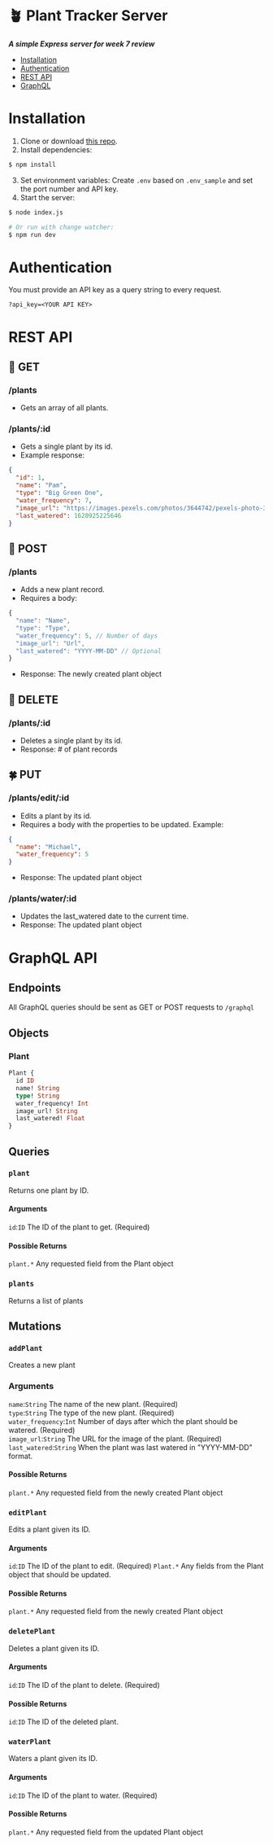 # 🪴 Plant Tracker Server
***A simple Express server for week 7 review***

- [Installation](#installation)
- [Authentication](#authentication)
- [REST API](#rest-api)
- [GraphQL](#graphql-api)

# Installation

1. Clone or download [this repo](https://github.com/jasonflorentino/plant-server).
2. Install dependencies:
```bash
$ npm install
```
3. Set environment variables: Create `.env` based on `.env_sample` and set the port number and API key.
4. Start the server:
```bash
$ node index.js

# Or run with change watcher:
$ npm run dev
```

# Authentication
You must provide an API key as a query string to every request.  
```
?api_key=<YOUR API KEY>
```

# REST API

## 💐 GET
### /plants 
- Gets an array of all plants.

### /plants/:id
- Gets a single plant by its id.  
- Example response:
```json
{
  "id": 1,
  "name": "Pam",
  "type": "Big Green One",
  "water_frequency": 7,
  "image_url": "https://images.pexels.com/photos/3644742/pexels-photo-3644742.jpeg?auto=compress&cs=tinysrgb&dpr=2&h=650&w=940",
  "last_watered": 1620925225646
}
```

## 🌱 POST
### /plants
- Adds a new plant record.  
- Requires a body:
```javascript
{
  "name": "Name",
  "type": "Type",
  "water_frequency": 5, // Number of days
  "image_url": "Url",
  "last_watered": "YYYY-MM-DD" // Optional
}
```
- Response: The newly created plant object

## 🥀 DELETE
### /plants/:id
- Deletes a single plant by its id.  
- Response: # of plant records

## 🍀 PUT
### /plants/edit/:id
- Edits a plant by its id.  
- Requires a body with the properties to be updated. Example:
```json
{
  "name": "Michael",
  "water_frequency": 5
}
```
- Response: The updated plant object

### /plants/water/:id
- Updates the last_watered date to the current time.  
- Response: The updated plant object

# GraphQL API

## Endpoints
All GraphQL queries should be sent as GET or POST requests to `/graphql`

## Objects

### Plant
```graphql
Plant {
  id ID
  name! String
  type! String
  water_frequency! Int
  image_url! String
  last_watered! Float
}
```

## Queries

### `plant`
Returns one plant by ID.

#### Arguments
`id`:`ID` The ID of the plant to get. (Required)
#### Possible Returns
`plant.*` Any requested field from the Plant object


### `plants`
Returns a list of plants

## Mutations

### `addPlant`
Creates a new plant

### Arguments
`name`:`String` The name of the new plant. (Required)  
`type`:`String` The type of the new plant. (Required)  
`water_frequency`:`Int` Number of days after which the plant should be watered. (Required)  
`image_url`:`String` The URL for the image of the plant. (Required)  
`last_watered`:`String` When the plant was last watered in "YYYY-MM-DD" format.

#### Possible Returns
`plant.*` Any requested field from the newly created Plant object

### `editPlant`
Edits a plant given its ID.

#### Arguments
`id`:`ID` The ID of the plant to edit. (Required)
`Plant.*` Any fields from the Plant object that should be updated.

#### Possible Returns
`plant.*` Any requested field from the newly created Plant object

### `deletePlant`
Deletes a plant given its ID.

#### Arguments
`id`:`ID` The ID of the plant to delete. (Required)

#### Possible Returns
`id`:`ID` The ID of the deleted plant.

### `waterPlant`
Waters a plant given its ID.

#### Arguments
`id`:`ID` The ID of the plant to water. (Required)

#### Possible Returns
`plant.*` Any requested field from the updated Plant object

